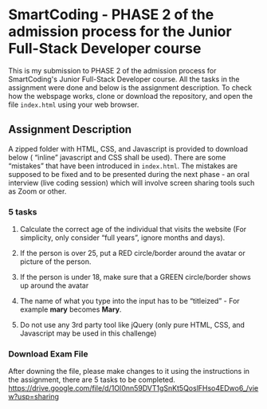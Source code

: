 # SmartCoding - PHASE 2 of the admission process for the Junior Full-Stack Developer course

This is my submission to PHASE 2 of the admission process for SmartCoding's Junior Full-Stack Developer course.
All the tasks in the assignment were done and below is the assignment description.
To check how the webspage works, clone or download the repository, and open the file `index.html` using your web browser.

## Assignment Description

A zipped folder with HTML, CSS, and Javascript is provided to download below ( “inline” javascript and CSS shall be used).
There are some “mistakes” that have been introduced in `index.html`. The mistakes are supposed to be fixed and to be presented during the next phase - an oral interview (live coding session) which will involve screen sharing tools such as Zoom or other.

### 5 tasks

1. Calculate the correct age of the individual that visits the website (For simplicity, only consider “full years”, ignore months and days).

2. If the person is over 25, put a RED circle/border around the avatar or picture of the person.

3. If the person is under 18, make sure that a GREEN circle/border shows up around the avatar

4. The name of what you type into the input has to be “titleized” - For example **mary** becomes **Mary**.

5. Do not use any 3rd party tool like jQuery (only pure HTML, CSS, and Javascript may be used in this challenge)

### Download Exam File

After downing the file, please make changes to it using the instructions in the assignment, there are 5 tasks to be completed.
https://drive.google.com/file/d/1OI0nn59DVT1gSnKt5QoslFHso4EDwo6_/view?usp=sharing
